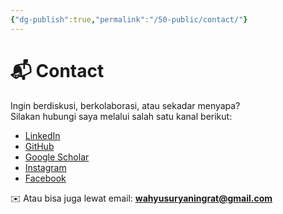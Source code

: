 ```yaml
---
{"dg-publish":true,"permalink":"/50-public/contact/"}
---
```



# 📬 Contact

Ingin berdiskusi, berkolaborasi, atau sekadar menyapa?  
Silakan hubungi saya melalui salah satu kanal berikut:

- [LinkedIn](https://www.linkedin.com/feed/)  
- [GitHub](https://github.com/wsuryaningrat)  
- [Google Scholar](https://scholar.google.co.id/citations?user=UuBfV3UAAAAJ&hl=id)  
- [Instagram](https://www.instagram.com/wsningrat/)  
- [Facebook](https://www.facebook.com/profile.php?id=61561818347392)  

✉️ Atau bisa juga lewat email: **wahyusuryaningrat@gmail.com**
